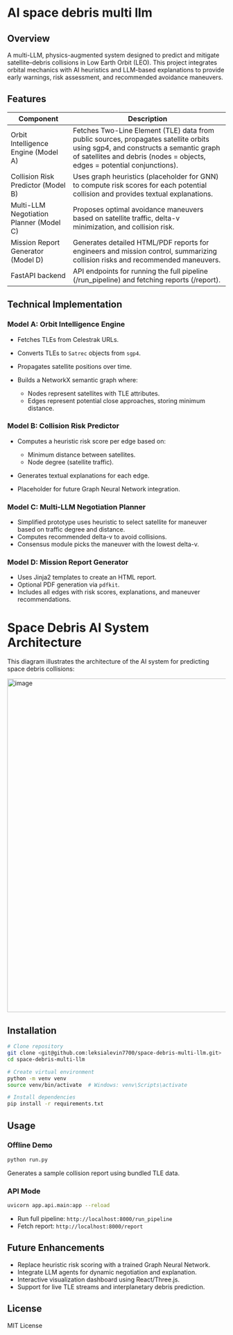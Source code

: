 # AI space debris multi llm

## Overview

A multi-LLM, physics-augmented system designed to predict and mitigate satellite–debris collisions in Low Earth Orbit (LEO). This project integrates orbital mechanics with AI heuristics and LLM-based explanations to provide early warnings, risk assessment, and recommended avoidance maneuvers.


## Features

| Component                               | Description                                                                                                                                                                                                  |
| --------------------------------------- | ------------------------------------------------------------------------------------------------------------------------------------------------------------------------------------------------------------ |
| Orbit Intelligence Engine (Model A)     | Fetches Two-Line Element (TLE) data from public sources, propagates satellite orbits using sgp4, and constructs a semantic graph of satellites and debris (nodes = objects, edges = potential conjunctions). |
| Collision Risk Predictor (Model B)      | Uses graph heuristics (placeholder for GNN) to compute risk scores for each potential collision and provides textual explanations.                                                                           |
| Multi-LLM Negotiation Planner (Model C) | Proposes optimal avoidance maneuvers based on satellite traffic, delta-v minimization, and collision risk.                                                                                                   |
| Mission Report Generator (Model D)      | Generates detailed HTML/PDF reports for engineers and mission control, summarizing collision risks and recommended maneuvers.                                                                                |
| FastAPI backend                         | API endpoints for running the full pipeline (/run_pipeline) and fetching reports (/report).                        

## Technical Implementation

### Model A: Orbit Intelligence Engine

* Fetches TLEs from Celestrak URLs.
* Converts TLEs to `Satrec` objects from `sgp4`.
* Propagates satellite positions over time.
* Builds a NetworkX semantic graph where:

  * Nodes represent satellites with TLE attributes.
  * Edges represent potential close approaches, storing minimum distance.

### Model B: Collision Risk Predictor

* Computes a heuristic risk score per edge based on:

  * Minimum distance between satellites.
  * Node degree (satellite traffic).
* Generates textual explanations for each edge.
* Placeholder for future Graph Neural Network integration.

### Model C: Multi-LLM Negotiation Planner

* Simplified prototype uses heuristic to select satellite for maneuver based on traffic degree and distance.
* Computes recommended delta-v to avoid collisions.
* Consensus module picks the maneuver with the lowest delta-v.

### Model D: Mission Report Generator

* Uses Jinja2 templates to create an HTML report.
* Optional PDF generation via `pdfkit`.
* Includes all edges with risk scores, explanations, and maneuver recommendations.
# Space Debris AI System Architecture

This diagram illustrates the architecture of the AI system for predicting space debris collisions:

<img width="512" height="768" alt="image" src="https://github.com/user-attachments/assets/4f5d19cd-9695-4d28-9328-06b4eebd7691" />

## Installation

```bash
# Clone repository
git clone <git@github.com:leksialevin7700/space-debris-multi-llm.git>
cd space-debris-multi-llm

# Create virtual environment
python -m venv venv
source venv/bin/activate  # Windows: venv\Scripts\activate

# Install dependencies
pip install -r requirements.txt
```

## Usage

### Offline Demo

```bash
python run.py
```

Generates a sample collision report using bundled TLE data.

### API Mode

```bash
uvicorn app.api.main:app --reload
```

* Run full pipeline: `http://localhost:8000/run_pipeline`
* Fetch report: `http://localhost:8000/report`

## Future Enhancements

* Replace heuristic risk scoring with a trained Graph Neural Network.
* Integrate LLM agents for dynamic negotiation and explanation.
* Interactive visualization dashboard using React/Three.js.
* Support for live TLE streams and interplanetary debris prediction.

## License

MIT License
